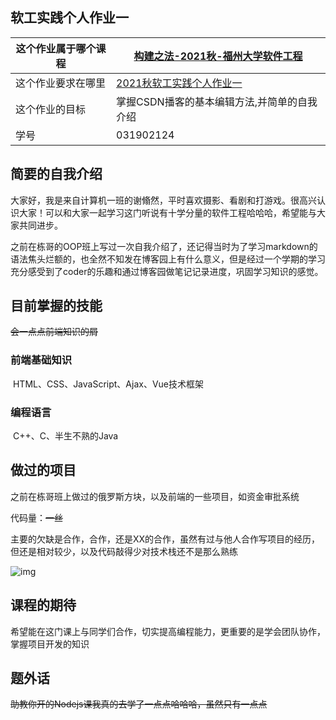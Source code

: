 ## 软工实践个人作业一

| 这个作业属于哪个课程 | [构建之法-2021秋-福州大学软件工程](https://bbs.csdn.net/forums/fzuSoftwareEngineering2021?category=0) |
| -------------------- | ------------------------------------------------------------ |
| 这个作业要求在哪里   | [2021秋软工实践个人作业一](https://bbs.csdn.net/topics/600543793) |
| 这个作业的目标       | 掌握CSDN播客的基本编辑方法,并简单的自我介绍                  |
| 学号                 | 031902124                                                    |

## 简要的自我介绍

大家好，我是来自计算机一班的谢翛然，平时喜欢摄影、看剧和打游戏。很高兴认识大家！可以和大家一起学习这门听说有十学分量的软件工程哈哈哈，希望能与大家共同进步。

之前在栋哥的OOP班上写过一次自我介绍了，还记得当时为了学习markdown的语法焦头烂额的，也全然不知发在博客园上有什么意义，但是经过一个学期的学习充分感受到了coder的乐趣和通过博客园做笔记记录进度，巩固学习知识的感觉。

## 目前掌握的技能

~~会一点点前端知识的屑~~

### 前端基础知识

​		HTML、CSS、JavaScript、Ajax、Vue技术框架

### 编程语言

​		C++、C、半生不熟的Java

## 做过的项目

之前在栋哥班上做过的俄罗斯方块，以及前端的一些项目，如资金审批系统

代码量：~~一丝~~

主要的欠缺是合作，合作，还是XX的合作，虽然有过与他人合作写项目的经历，但还是相对较少，以及代码敲得少对技术栈还不是那么熟练

![img](https://gimg2.baidu.com/image_search/src=http%3A%2F%2Fb-ssl.duitang.com%2Fuploads%2Fitem%2F201712%2F02%2F20171202201507_vuynC.thumb.700_0.jpeg&refer=http%3A%2F%2Fb-ssl.duitang.com&app=2002&size=f9999,10000&q=a80&n=0&g=0n&fmt=jpeg?sec=1633449023&t=162eec8628253bd5d3d0ab984c3c2e1f)



## 课程的期待

希望能在这门课上与同学们合作，切实提高编程能力，更重要的是学会团队协作，掌握项目开发的知识

## 题外话

~~助教你开的Nodejs课我真的去学了一点点哈哈哈，虽然只有一点点~~